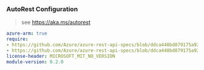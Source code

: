 ### AutoRest Configuration

> see https://aka.ms/autorest

``` yaml
azure-arm: true
require:
- https://github.com/Azure/azure-rest-api-specs/blob/ddca448bd879175a928b990e0f25ca3a0e6c1c33/specification/devcenter/resource-manager/readme.md
- https://github.com/Azure/azure-rest-api-specs/blob/ddca448bd879175a928b990e0f25ca3a0e6c1c33/specification/devcenter/resource-manager/readme.go.md
license-header: MICROSOFT_MIT_NO_VERSION
module-version: 0.2.0

```